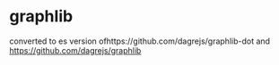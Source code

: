 # graphlib

converted to es version ofhttps://github.com/dagrejs/graphlib-dot and https://github.com/dagrejs/graphlib
